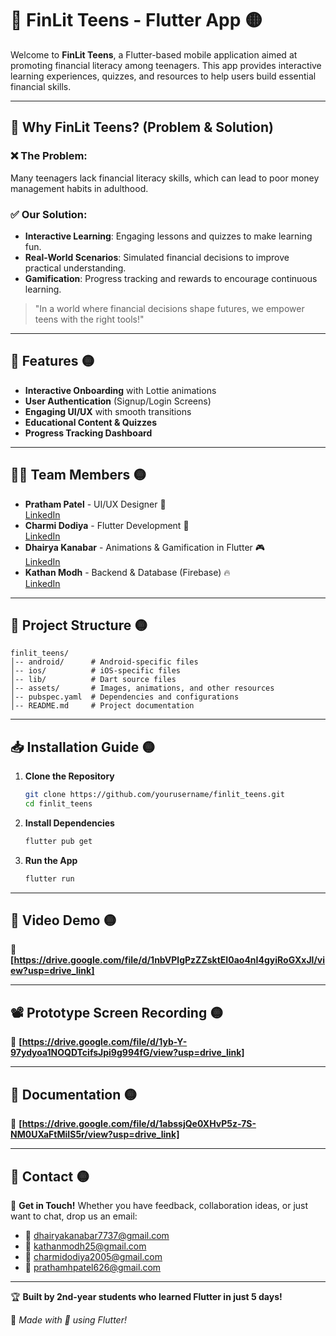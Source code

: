 # 📱 FinLit Teens - Flutter App 🟡

Welcome to **FinLit Teens**, a Flutter-based mobile application aimed at promoting financial literacy among teenagers. This app provides interactive learning experiences, quizzes, and resources to help users build essential financial skills.

---

## 🌟 Why FinLit Teens? (Problem & Solution)
### ❌ The Problem:
Many teenagers lack financial literacy skills, which can lead to poor money management habits in adulthood.

### ✅ Our Solution:
- **Interactive Learning**: Engaging lessons and quizzes to make learning fun.
- **Real-World Scenarios**: Simulated financial decisions to improve practical understanding.
- **Gamification**: Progress tracking and rewards to encourage continuous learning.

> "In a world where financial decisions shape futures, we empower teens with the right tools!"

---

## 🚀 Features 🟡
- **Interactive Onboarding** with Lottie animations
- **User Authentication** (Signup/Login Screens)
- **Engaging UI/UX** with smooth transitions
- **Educational Content & Quizzes**
- **Progress Tracking Dashboard**

---

## 👨‍💻 Team Members 🟡
- **Pratham Patel** - UI/UX Designer 🎨  
  [LinkedIn](https://www.linkedin.com/in/pratham-patel-200047207/)
- **Charmi Dodiya** - Flutter Development 📱  
  [LinkedIn](https://www.linkedin.com/in/charmi-dodiya-150a99287/)
- **Dhairya Kanabar** - Animations & Gamification in Flutter 🎮  
  [LinkedIn](https://www.linkedin.com/in/dhairya-kanabar-411990294/)
- **Kathan Modh** - Backend & Database (Firebase) 🔥  
  [LinkedIn](https://www.linkedin.com/in/kathan-modh-b42b14225/)

---

## 📂 Project Structure 🟡
```
finlit_teens/
│-- android/      # Android-specific files
│-- ios/          # iOS-specific files
│-- lib/          # Dart source files
│-- assets/       # Images, animations, and other resources
│-- pubspec.yaml  # Dependencies and configurations
│-- README.md     # Project documentation
```

---

## 📥 Installation Guide 🟡
1. **Clone the Repository**
   ```bash
   git clone https://github.com/yourusername/finlit_teens.git
   cd finlit_teens
   ```

2. **Install Dependencies**
   ```bash
   flutter pub get
   ```

3. **Run the App**
   ```bash
   flutter run
   ```

---

## 🎥 Video Demo 🟡
📌 **[https://drive.google.com/file/d/1nbVPlgPzZZsktEI0ao4nI4gyiRoGXxJl/view?usp=drive_link]**



---

## 📽️ Prototype Screen Recording 🟡
📌 **[https://drive.google.com/file/d/1yb-Y-97ydyoa1NOQDTcifsJpi9g994fG/view?usp=drive_link]**



---

## 📄 Documentation 🟡
📌 **[https://drive.google.com/file/d/1abssjQe0XHvP5z-7S-NM0UXaFtMiIS5r/view?usp=drive_link]**



---

## 📧 Contact 🟡
💌 **Get in Touch!** Whether you have feedback, collaboration ideas, or just want to chat, drop us an email:
- 📧 dhairyakanabar7737@gmail.com
- 📧 kathanmodh25@gmail.com
- 📧 charmidodiya2005@gmail.com
- 📧 prathamhpatel626@gmail.com

---

🏆 **Built by 2nd-year students who learned Flutter in just 5 days!**

🔹 *Made with 💛 using Flutter!*
